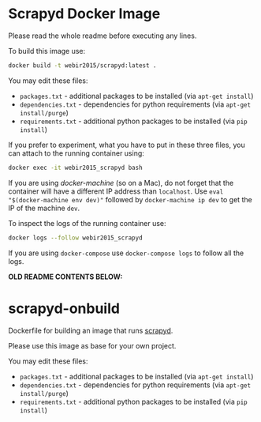 Scrapyd Docker Image
======================

Please read the whole readme before executing any lines.

To build this image use: 

```sh
docker build -t webir2015/scrapyd:latest .
```

You may edit these files:

- `packages.txt` - additional packages to be installed (via `apt-get install`)
- `dependencies.txt` - dependencies for python requirements (via `apt-get install/purge`)
- `requirements.txt` - additional python packages to be installed (via `pip install`)

If you prefer to experiment, what you have to put in these three files, you can attach to the running container using:

```sh
docker exec -it webir2015_scrapyd bash
```

If you are using *docker-machine* (so on a Mac), do not forget that the container will have a different IP address than
`localhost`. Use `eval "$(docker-machine env dev)"` followed by `docker-machine ip dev` to get the IP of the machine `dev`.

To inspect the logs of the running container use:

```sh
docker logs --follow webir2015_scrapyd
```

If you are using `docker-compose` use `docker-compose logs` to follow all the logs.



**OLD README CONTENTS BELOW:**

scrapyd-onbuild
===============

Dockerfile for building an image that runs [scrapyd][1].  

Please use this image as base for your own project.

You may edit these files:

- `packages.txt` - additional packages to be installed (via `apt-get install`)
- `dependencies.txt` - dependencies for python requirements (via `apt-get install/purge`)
- `requirements.txt` - additional python packages to be installed (via `pip install`)

[1]: https://github.com/scrapy/scrapyd
